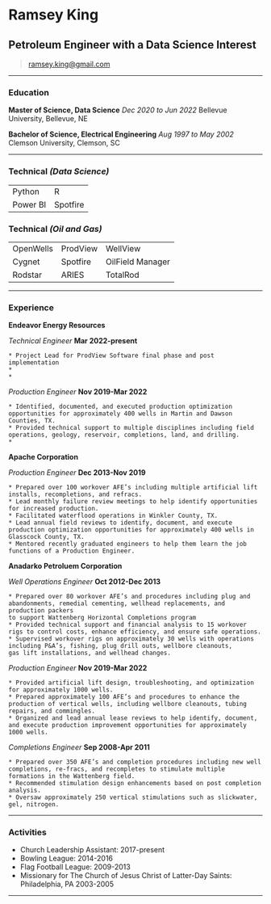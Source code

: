 # Ramsey King
## Petroleum Engineer with a Data Science Interest

> [ramsey.king@gmail.com](mailto:ramsey.king@gmail.com)

------
### Education

**Master of Science, Data Science** _Dec 2020 to Jun 2022_
	Bellevue University, Bellevue, NE
  
**Bachelor of Science, Electrical Engineering** _Aug 1997 to May 2002_
	Clemson University, Clemson, SC
  
------  

### Technical _(Data Science)_

<table class="tg">
<tbody>
  <tr>
    <td class="tg-0pky">Python</td>
    <td class="tg-0pky">R</td>    
  </tr>
  <tr>
    <td class="tg-0pky">Power BI</td>
    <td class="tg-0pky">Spotfire</td>    
  </tr>
</tbody>
</table>

### Technical _(Oil and Gas)_

<!--- * OpenWells -->
<!--- * ProdView -->
<!--- * WellView -->
<!--- * Cygnet -->
<!--- * Spotfire -->
<!--- * OilField Manager -->
<!--- * Rodstar -->
<!--- * ARIES -->
<!--- * TotalRod -->

<table class="tg">
<tbody>
  <tr>
    <td class="tg-0pky">OpenWells</td>
    <td class="tg-0pky">ProdView</td>
    <td class="tg-0pky">WellView</td>
  </tr>
  <tr>
    <td class="tg-0pky">Cygnet</td>
    <td class="tg-0pky">Spotfire</td>
    <td class="tg-0pky">OilField Manager</td>
  </tr>
  <tr>
    <td class="tg-0pky">Rodstar</td>
    <td class="tg-0pky">ARIES</td>
    <td class="tg-0pky">TotalRod</td>
  </tr>
</tbody>
</table>

------

### Experience

**Endeavor Energy Resources** 

*Technical Engineer* __Mar 2022-present__

	* Project Lead for ProdView Software final phase and post implementation
	*
	*
	
*Production Engineer* __Nov 2019-Mar 2022__

	* Identified, documented, and executed production optimization opportunities for approximately 400 wells in Martin and Dawson Counties, TX.
	* Provided technical support to multiple disciplines including field operations, geology, reservoir, completions, land, and drilling.
	* 

**Apache Corporation** 
	
*Production Engineer* __Dec 2013-Nov 2019__

	* Prepared over 100 workover AFE’s including multiple artificial lift installs, recompletions, and refracs.
	* Lead monthly failure review meetings to help identify opportunities for increased production.
	* Facilitated waterflood operations in Winkler County, TX.
	* Lead annual field reviews to identify, document, and execute production optimization opportunities for approximately 400 wells in Glasscock County, TX.
	* Mentored recently graduated engineers to help them learn the job functions of a Production Engineer.

**Anadarko Petroluem Corporation** 

*Well Operations Engineer* __Oct 2012-Dec 2013__

	* Prepared over 80 workover AFE’s and procedures including plug and abandonments, remedial cementing, wellhead replacements, and production packers
	to support Wattenberg Horizontal Completions program
	* Provided technical support and financial analysis to 15 workover rigs to control costs, enhance efficiency, and ensure safe operations.
	* Supervised workover rigs on approximately 30 wells with operations including P&A’s, fishing, plug drill outs, wellbore cleanouts, 
	gas lift installations, and wellhead changes.
	
*Production Engineer* __Nov 2019-Mar 2022__

	* Provided artificial lift design, troubleshooting, and optimization for approximately 1000 wells.
	* Prepared approximately 100 AFE’s and procedures to enhance the production of vertical wells, including wellbore cleanouts, tubing repairs, and commingles. 
	* Organized and lead annual lease reviews to help identify, document, and execute production improvement opportunities for approximately 1000 wells.
	
*Completions Engineer* __Sep 2008-Apr 2011__

	* Prepared over 350 AFE’s and completion procedures including new well completions, re-fracs, and recompletes to stimulate multiple formations in the Wattenberg field.
	* Recommended stimulation design enhancements based on post completion analysis.
	* Oversaw approximately 250 vertical stimulations such as slickwater, gel, nitrogen.

------
<!---
### Projects

* **Project 1**
	
	
* **Project 2**
	

* **Project 3**
------
-->
### Activities

* Church Leadership Assistant: 2017-present
* Bowling League: 2014-2016
* Flag Football League: 2009-2013
* Missionary for The Church of Jesus Christ of Latter-Day Saints: Philadelphia, PA 2003-2005

------
